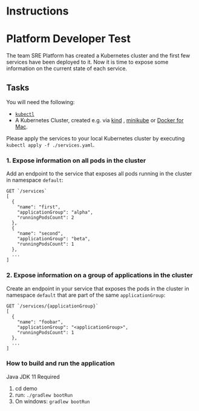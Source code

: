 # Instructions

# Platform Developer Test

The team SRE Platform has created a Kubernetes cluster and the first few services have been deployed to it. Now it is
time to expose some information on the current state of each service.

## Tasks

You will need the following:

- [`kubectl`](https://kubernetes.io/docs/tasks/tools/install-kubectl/)
- A Kubernetes Cluster, created e.g. via [kind](https://kind.sigs.k8s.io/)
  , [minikube](https://kubernetes.io/docs/setup/minikube/)
  or [Docker for Mac](https://docs.docker.com/docker-for-mac/kubernetes/).

Please apply the services to your local Kubernetes cluster by executing `kubectl apply -f ./services.yaml`.

### 1. Expose information on all pods in the cluster

Add an endpoint to the service that exposes all pods running in the cluster in namespace `default`:

```
GET `/services`
[
  {
    "name": "first",
    "applicationGroup": "alpha",
    "runningPodsCount": 2
  },
  {
    "name": "second",
    "applicationGroup": "beta",
    "runningPodsCount": 1
  },
  ...
]
```

### 2. Expose information on a group of applications in the cluster

Create an endpoint in your service that exposes the pods in the cluster in namespace `default` that are part of the
same `applicationGroup`:

```
GET `/services/{applicationGroup}`
[
  {
    "name": "foobar",
    "applicationGroup": "<applicationGroup>",
    "runningPodsCount": 1
  },
  ...
]
```

### How to build and run the application

Java JDK 11 Required

1) cd demo
2) run:  `./gradlew bootRun`
3) On windows:  `gradlew bootRun`

